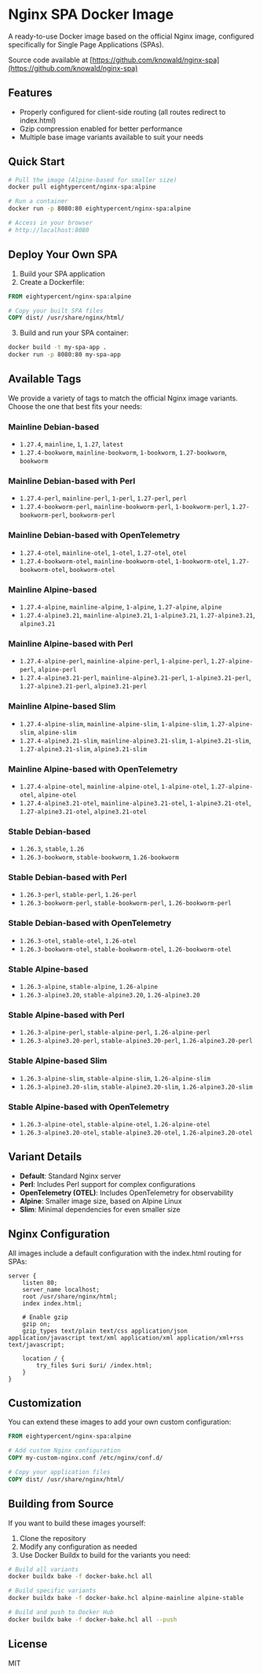 # Nginx SPA Docker Image

A ready-to-use Docker image based on the official Nginx image, configured specifically for Single Page Applications (SPAs).

Source code available at [https://github.com/knowald/nginx-spa](https://github.com/knowald/nginx-spa)

## Features

- Properly configured for client-side routing (all routes redirect to index.html)
- Gzip compression enabled for better performance
- Multiple base image variants available to suit your needs

## Quick Start

```bash
# Pull the image (Alpine-based for smaller size)
docker pull eightypercent/nginx-spa:alpine

# Run a container
docker run -p 8080:80 eightypercent/nginx-spa:alpine

# Access in your browser
# http://localhost:8080
```

## Deploy Your Own SPA

1. Build your SPA application
2. Create a Dockerfile:

```dockerfile
FROM eightypercent/nginx-spa:alpine

# Copy your built SPA files
COPY dist/ /usr/share/nginx/html/
```

3. Build and run your SPA container:

```bash
docker build -t my-spa-app .
docker run -p 8080:80 my-spa-app
```

## Available Tags

We provide a variety of tags to match the official Nginx image variants. Choose the one that best fits your needs:

### Mainline Debian-based

- `1.27.4`, `mainline`, `1`, `1.27`, `latest`
- `1.27.4-bookworm`, `mainline-bookworm`, `1-bookworm`, `1.27-bookworm`, `bookworm`

### Mainline Debian-based with Perl

- `1.27.4-perl`, `mainline-perl`, `1-perl`, `1.27-perl`, `perl`
- `1.27.4-bookworm-perl`, `mainline-bookworm-perl`, `1-bookworm-perl`, `1.27-bookworm-perl`, `bookworm-perl`

### Mainline Debian-based with OpenTelemetry

- `1.27.4-otel`, `mainline-otel`, `1-otel`, `1.27-otel`, `otel`
- `1.27.4-bookworm-otel`, `mainline-bookworm-otel`, `1-bookworm-otel`, `1.27-bookworm-otel`, `bookworm-otel`

### Mainline Alpine-based

- `1.27.4-alpine`, `mainline-alpine`, `1-alpine`, `1.27-alpine`, `alpine`
- `1.27.4-alpine3.21`, `mainline-alpine3.21`, `1-alpine3.21`, `1.27-alpine3.21`, `alpine3.21`

### Mainline Alpine-based with Perl

- `1.27.4-alpine-perl`, `mainline-alpine-perl`, `1-alpine-perl`, `1.27-alpine-perl`, `alpine-perl`
- `1.27.4-alpine3.21-perl`, `mainline-alpine3.21-perl`, `1-alpine3.21-perl`, `1.27-alpine3.21-perl`, `alpine3.21-perl`

### Mainline Alpine-based Slim

- `1.27.4-alpine-slim`, `mainline-alpine-slim`, `1-alpine-slim`, `1.27-alpine-slim`, `alpine-slim`
- `1.27.4-alpine3.21-slim`, `mainline-alpine3.21-slim`, `1-alpine3.21-slim`, `1.27-alpine3.21-slim`, `alpine3.21-slim`

### Mainline Alpine-based with OpenTelemetry

- `1.27.4-alpine-otel`, `mainline-alpine-otel`, `1-alpine-otel`, `1.27-alpine-otel`, `alpine-otel`
- `1.27.4-alpine3.21-otel`, `mainline-alpine3.21-otel`, `1-alpine3.21-otel`, `1.27-alpine3.21-otel`, `alpine3.21-otel`

### Stable Debian-based

- `1.26.3`, `stable`, `1.26`
- `1.26.3-bookworm`, `stable-bookworm`, `1.26-bookworm`

### Stable Debian-based with Perl

- `1.26.3-perl`, `stable-perl`, `1.26-perl`
- `1.26.3-bookworm-perl`, `stable-bookworm-perl`, `1.26-bookworm-perl`

### Stable Debian-based with OpenTelemetry

- `1.26.3-otel`, `stable-otel`, `1.26-otel`
- `1.26.3-bookworm-otel`, `stable-bookworm-otel`, `1.26-bookworm-otel`

### Stable Alpine-based

- `1.26.3-alpine`, `stable-alpine`, `1.26-alpine`
- `1.26.3-alpine3.20`, `stable-alpine3.20`, `1.26-alpine3.20`

### Stable Alpine-based with Perl

- `1.26.3-alpine-perl`, `stable-alpine-perl`, `1.26-alpine-perl`
- `1.26.3-alpine3.20-perl`, `stable-alpine3.20-perl`, `1.26-alpine3.20-perl`

### Stable Alpine-based Slim

- `1.26.3-alpine-slim`, `stable-alpine-slim`, `1.26-alpine-slim`
- `1.26.3-alpine3.20-slim`, `stable-alpine3.20-slim`, `1.26-alpine3.20-slim`

### Stable Alpine-based with OpenTelemetry

- `1.26.3-alpine-otel`, `stable-alpine-otel`, `1.26-alpine-otel`
- `1.26.3-alpine3.20-otel`, `stable-alpine3.20-otel`, `1.26-alpine3.20-otel`

## Variant Details

- **Default**: Standard Nginx server
- **Perl**: Includes Perl support for complex configurations
- **OpenTelemetry (OTEL)**: Includes OpenTelemetry for observability
- **Alpine**: Smaller image size, based on Alpine Linux
- **Slim**: Minimal dependencies for even smaller size

## Nginx Configuration

All images include a default configuration with the index.html routing for SPAs:

```nginx
server {
    listen 80;
    server_name localhost;
    root /usr/share/nginx/html;
    index index.html;

    # Enable gzip
    gzip on;
    gzip_types text/plain text/css application/json application/javascript text/xml application/xml application/xml+rss text/javascript;

    location / {
        try_files $uri $uri/ /index.html;
    }
}
```

## Customization

You can extend these images to add your own custom configuration:

```dockerfile
FROM eightypercent/nginx-spa:alpine

# Add custom Nginx configuration
COPY my-custom-nginx.conf /etc/nginx/conf.d/

# Copy your application files
COPY dist/ /usr/share/nginx/html/
```

## Building from Source

If you want to build these images yourself:

1. Clone the repository
2. Modify any configuration as needed
3. Use Docker Buildx to build for the variants you need:

```bash
# Build all variants
docker buildx bake -f docker-bake.hcl all

# Build specific variants
docker buildx bake -f docker-bake.hcl alpine-mainline alpine-stable

# Build and push to Docker Hub
docker buildx bake -f docker-bake.hcl all --push
```

## License

MIT
